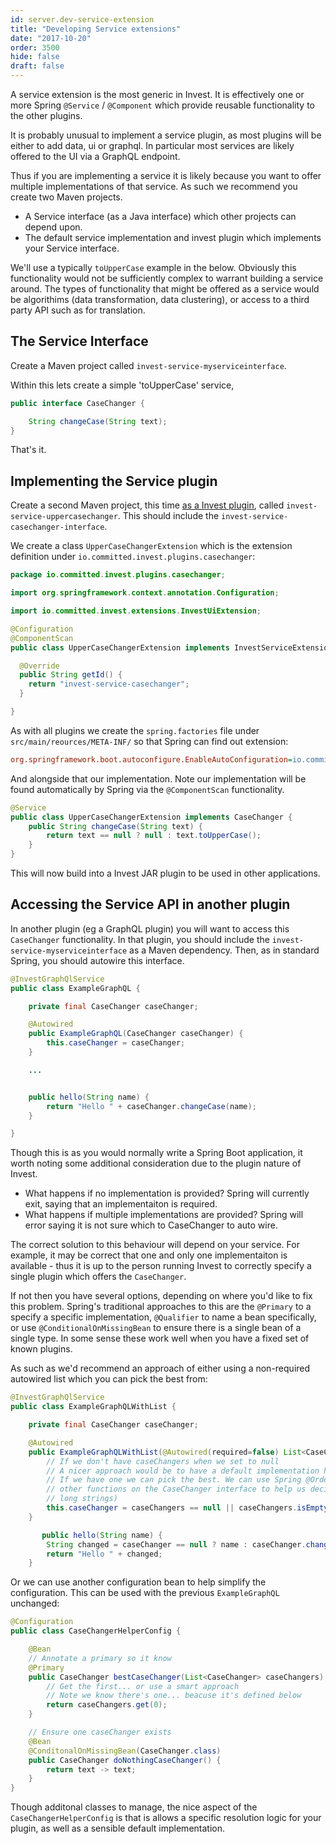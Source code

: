 ```yaml
---
id: server.dev-service-extension
title: "Developing Service extensions"
date: "2017-10-20"
order: 3500
hide: false
draft: false
---
```


A service extension is the most generic in Invest. It is effectively one or more Spring `@Service` / `@Component` which provide reusable functionality to the other plugins.

It is probably unusual to implement a service plugin, as most plugins will be either to add data, ui or graphql. In particular most services are likely offered to the UI via a GraphQL endpoint. 

Thus if you are implementing a service it is likely because you want to offer multiple implementations of that service. As such we recommend you create two Maven projects.

* A Service interface (as a Java interface) which other projects can depend upon.
* The default service implementation and invest plugin which implements your Service interface.

We'll use a typically `toUpperCase` example in the below. Obviously this functionality would not be sufficiently complex to warrant building a service around. The types of functionality that might be offered as a service would be algorithims (data transformation, data clustering), or access to a third party API such as for translation.

## The Service Interface

Create a Maven project called `invest-service-myserviceinterface`. 

Within this lets create a simple 'toUpperCase' service, 

```java
public interface CaseChanger {

    String changeCase(String text);
}
```

That's it. 

## Implementing the Service plugin

Create a second Maven project, this time [as a Invest plugin](./dev-maven), called `invest-service-uppercasechanger`. This should include the `invest-service-casechanger-interface`.

We create a class `UpperCaseChangerExtension` which is the extension definition under `io.committed.invest.plugins.casechanger`:

```java
package io.committed.invest.plugins.casechanger;

import org.springframework.context.annotation.Configuration;

import io.committed.invest.extensions.InvestUiExtension;

@Configuration
@ComponentScan
public class UpperCaseChangerExtension implements InvestServiceExtension {

  @Override
  public String getId() {
    return "invest-service-casechanger";
  }

}
```

As with all plugins we create the `spring.factories` file under `src/main/reources/META-INF/` so that Spring can find out extension:

```ini
org.springframework.boot.autoconfigure.EnableAutoConfiguration=io.committed.invest.plugins.casechanger.UpperCaseChangerExtension
```

And alongside that our implementation. Note our implementation will be found automatically by Spring via the `@ComponentScan` functionality.

```java
@Service
public class UpperCaseChangerExtension implements CaseChanger {
    public String changeCase(String text) {
        return text == null ? null : text.toUpperCase(); 
    }
}
```

This will now build into a Invest JAR plugin to be used in other applications.

## Accessing the Service API in another plugin

In another plugin (eg a GraphQL plugin) you will want to access this `CaseChanger` functionality. In that plugin, you should include the `invest-service-myserviceinterface` as a Maven dependency. Then, as in standard Spring, you should autowire this interface.

```java
@InvestGraphQlService 
public class ExampleGraphQL {

    private final CaseChanger caseChanger;

    @Autowired
    public ExampleGraphQL(CaseChanger caseChanger) {
        this.caseChanger = caseChanger;
    }

    ...


    public hello(String name) {
        return "Hello " + caseChanger.changeCase(name);
    }

}
```

Though this is as you would normally write a Spring Boot application, it worth noting some additional consideration due to the plugin nature of Invest. 

* What happens if no implementation is provided? Spring will currently exit, saying that an implementaiton is required.
* What happens if multiple implementations are provided? Spring will error saying it is not sure which to CaseChanger to auto wire.

The correct solution to this behaviour will depend on your service. For example, it may be correct that one and only one implementaiton is available - thus it is up to the person running Invest to correctly specify a single plugin which offers the `CaseChanger`.

If not then you have several options, depending on where you'd like to fix this problem. Spring's traditional approaches to this are the `@Primary` to a specify a specific implementation, `@Qualifier` to name a bean specifically, or use `@ConditionalOnMissingBean` to ensure there is a single bean of a single type. In some sense these work well when you have a fixed set of known plugins.


As such as we'd recommend an approach of either using a non-required autowired list which you can pick the best from:

```java
@InvestGraphQlService 
public class ExampleGraphQLWithList {

    private final CaseChanger caseChanger;

    @Autowired
    public ExampleGraphQLWithList(@Autowired(required=false) List<CaseChanger> caseChangers) {
        // If we don't have caseChangers when we set to null
        // A nicer approach would be to have a default implementation here so caseChangers is never null
        // If we have one we can pick the best. We can use Spring @Ordered to define the best, or we could have 
        // other functions on the CaseChanger interface to help us decided (perhaps one is performance for
        // long strings)
        this.caseChanger = caseChangers == null || caseChangers.isEmpty() ? null : caseChangers.get(0);
    }

       public hello(String name) {
        String changed = caseChanger == null ? name : caseChanger.changeCase(name);
        return "Hello " + changed;
    }
```

Or we can use another configuration bean to help simplify the configuration. This can be used with the previous `ExampleGraphQL` unchanged:

```java
@Configuration
public class CaseChangerHelperConfig {

    @Bean
    // Annotate a primary so it know
    @Primary
    public CaseChanger bestCaseChanger(List<CaseChanger> caseChangers) {
        // Get the first... or use a smart approach
        // Note we know there's one... beacuse it's defined below
        return caseChangers.get(0);
    }

    // Ensure one caseChanger exists
    @Bean
    @ConditonalOnMissingBean(CaseChanger.class)
    public CaseChanger doNothingCaseChanger() {
        return text -> text;
    }
}
```

Though additonal classes to manage, the nice aspect of the `CaseChangerHelperConfig` is that is allows a specific resolution logic for your plugin, as well as a sensible default implementation.



